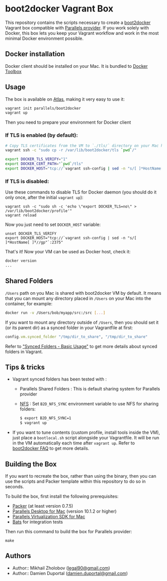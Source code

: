 # boot2docker Vagrant Box

This repository contains the scripts necessary to create a
[boot2docker](https://github.com/steeve/boot2docker) Vagrant box compatible with
[Parallels provider](https://github.com/Parallels/vagrant-parallels).
If you work solely with Docker, this box lets you keep your Vagrant workflow and
work in the most minimal Docker environment possible.

## Docker installation
Docker client should be installed on your Mac. It is bundled to
[Docker Toolbox](https://www.docker.com/toolbox)

## Usage

The box is available on [Atlas](https://atlas.hashicorp.com/parallels/boxes/boot2docker),
making it very easy to use it:

```bash
vagrant init parallels/boot2docker
vagrant up
```

Then you need to prepare your environment for Docker client

### If TLS is enabled (by default):

```bash
# Copy TLS certificates from the VM to `./tls/` directory on your Mac host:
vagrant ssh -c "sudo cp -r /var/lib/boot2docker/tls `pwd`/"

export DOCKER_TLS_VERIFY="1"
export DOCKER_CERT_PATH="`pwd`/tls"
export DOCKER_HOST="tcp://`vagrant ssh-config | sed -n "s/[ ]*HostName[ ]*//gp"`:2376"
```

### If TLS is disabled:
Use these commands to disable TLS for Docker daemon (you should do it
only once, after the initial `vagrant up`):

```
vagrant ssh -c "sudo sh -c 'echo \"export DOCKER_TLS=no\" > /var/lib/boot2docker/profile'"
vagrant reload
```

Now you just need to set `DOCKER_HOST` variable:
```
unset DOCKER_TLS_VERIFY
export DOCKER_HOST="tcp://`vagrant ssh-config | sed -n "s/[ ]*HostName[ ]*//gp"`:2375"
```

That's it! Now your VM can be used as Docker host, check it:

```bash
docker version
...
```

## Shared Folders
`/Users` path on you Mac is shared with boot2docker VM by default. It means
that you can mount any directory placed in `/Users` on your Mac into the
container, for example:

```bash
docker run -v /Users/bob/myapp/src:/src [...]
```

If you want to mount any directory outside of `/Users`, then you should set it
(or its parent dir) as a synced folder in your Vagrantfile at first:

```ruby
config.vm.synced_folder "/tmp/dir_to_share", "/tmp/dir_to_share"
```

Refer to ["Synced Folders - Basic Usage"](https://docs.vagrantup.com/v2/synced-folders/basic_usage.html)
to get more details about synced folders in Vagrant.

## Tips & tricks

* Vagrant synced folders has been tested with :
  * Parallels Shared Folders : This is default sharing system for Parallels provider
  * [NFS](https://docs.vagrantup.com/v2/synced-folders/nfs.html) :
  Set `B2D_NFS_SYNC` environment variable to use NFS for sharing folders:

    ```bash
    $ export B2D_NFS_SYNC=1
    $ vagrant up
    ```

* If you want to tune contents (custom profile, install tools inside the VM),
just place a `bootlocal.sh` script alongside your Vagrantfile.
It will be run in the VM automatically each time after `vagrant up`.
Refer to [boot2docker FAQ](https://github.com/boot2docker/boot2docker/blob/master/doc/FAQ.md)
to get more details.

## Building the Box

If you want to recreate the box, rather than using the binary, then
you can use the scripts and Packer template within this repository to
do so in seconds.

To build the box, first install the following prerequisites:

  * [Packer](http://www.packer.io) (at least version 0.7.5)
  * [Parallels Desktop for Mac](http://www.parallels.com/products/desktop/) (version 10.1.2 or higher)
  * [Parallels Virtualization SDK for Mac](http://www.parallels.com/download/pvsdk/)
  * [Bats](https://github.com/sstephenson/bats) for integration tests

Then run this command to build the box for Parallels provider:

```
make
```

## Authors

- Author:: Mikhail Zholobov (<legal90@gmail.com>)
- Author:: Damien Duportal (<damien.duportal@gmail.com>)
